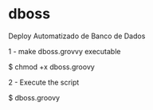 # dboss
Deploy Automatizado de Banco de Dados

1 - make dboss.grovvy executable

$ chmod +x dboss.groovy

2 - Execute the script

$ dboss.groovy 

